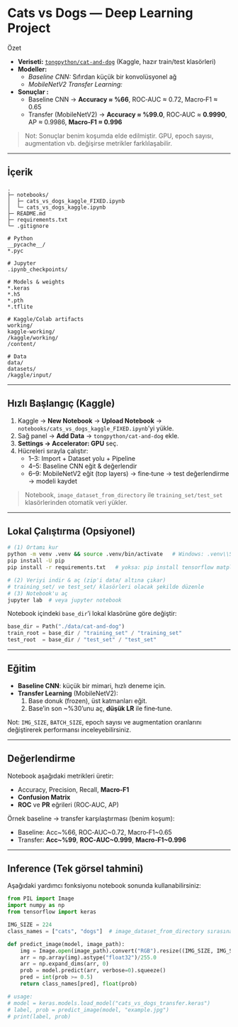 # Cats vs Dogs — Deep Learning Project 



 Özet
- **Veriseti:** [`tongpython/cat-and-dog`](https://www.kaggle.com/datasets/tongpython/cat-and-dog) (Kaggle, hazır train/test klasörleri)
- **Modeller:**
  - *Baseline CNN:* Sıfırdan küçük bir konvolüsyonel ağ
  - *MobileNetV2 Transfer Learning:* 
- **Sonuçlar :**
  - Baseline CNN → **Accuracy ≈ %66**, ROC‑AUC ≈ 0.72, Macro‑F1 ≈ 0.65
  - Transfer (MobileNetV2) → **Accuracy ≈ %99.0**, ROC‑AUC ≈ **0.9990**, AP ≈ 0.9986, **Macro‑F1 ≈ 0.996**

> Not: Sonuçlar benim koşumda elde edilmiştir. GPU, epoch sayısı, augmentation vb. değişirse metrikler farklılaşabilir.

---

##  İçerik
```
.
├─ notebooks/
│  ├─ cats_vs_dogs_kaggle_FIXED.ipynb   
│  └─ cats_vs_dogs_kaggle.ipynb         
├─ README.md
├─ requirements.txt                     
└─ .gitignore
```


```
# Python
__pycache__/
*.pyc

# Jupyter
.ipynb_checkpoints/

# Models & weights
*.keras
*.h5
*.pth
*.tflite

# Kaggle/Colab artifacts
working/
kaggle-working/
/kaggle/working/
/content/

# Data
data/
datasets/
/kaggle/input/
```

---

##  Hızlı Başlangıç (Kaggle)
1. Kaggle → **New Notebook** → **Upload Notebook** → `notebooks/cats_vs_dogs_kaggle_FIXED.ipynb`’yi yükle.
2. Sağ panel → **Add Data** → `tongpython/cat-and-dog` ekle.
3. **Settings → Accelerator: GPU** seç.
4. Hücreleri sırayla çalıştır:  
   - 1–3: Import + Dataset yolu + Pipeline  
   - 4–5: Baseline CNN eğit & değerlendir  
   - 6–9: MobileNetV2 eğit (top layers) → fine‑tune → test değerlendirme → modeli kaydet

> Notebook, `image_dataset_from_directory` ile `training_set/test_set` klasörlerinden otomatik veri yükler.

---

##  Lokal Çalıştırma (Opsiyonel)
```bash
# (1) Ortamı kur
python -m venv .venv && source .venv/bin/activate   # Windows: .venv\\Scripts\\activate
pip install -U pip
pip install -r requirements.txt   # yoksa: pip install tensorflow matplotlib scikit-learn pillow numpy

# (2) Veriyi indir & aç (zip'i data/ altına çıkar)
# training_set/ ve test_set/ klasörleri olacak şekilde düzenle
# (3) Notebook'u aç
jupyter lab  # veya jupyter notebook
```
Notebook içindeki `base_dir`’i lokal klasörüne göre değiştir:
```python
base_dir = Path("./data/cat-and-dog")
train_root = base_dir / "training_set" / "training_set"
test_root  = base_dir / "test_set" / "test_set"
```

---

##  Eğitim
- **Baseline CNN**: küçük bir mimari, hızlı deneme için.
- **Transfer Learning** (MobileNetV2):
  1) Base donuk (frozen), üst katmanları eğit.  
  2) Base’in son ~%30’unu aç, **düşük LR** ile fine‑tune.

Not: `IMG_SIZE`, `BATCH_SIZE`, epoch sayısı ve augmentation oranlarını değiştirerek performansı inceleyebilirsiniz.

---

##  Değerlendirme
Notebook aşağıdaki metrikleri üretir:
- Accuracy, Precision, Recall, **Macro‑F1**
- **Confusion Matrix**
- **ROC** ve **PR** eğrileri (ROC‑AUC, AP)

Örnek baseline → transfer karşılaştırması (benim koşum):
- Baseline: Acc~%66, ROC‑AUC~0.72, Macro‑F1~0.65
- Transfer: **Acc~%99**, **ROC‑AUC~0.999**, **Macro‑F1~0.996**

---

##  Inference (Tek görsel tahmini)
Aşağıdaki yardımcı fonksiyonu notebook sonunda kullanabilirsiniz:
```python
from PIL import Image
import numpy as np
from tensorflow import keras

IMG_SIZE = 224
class_names = ["cats", "dogs"]  # image_dataset_from_directory sırasına göre

def predict_image(model, image_path):
    img = Image.open(image_path).convert("RGB").resize((IMG_SIZE, IMG_SIZE))
    arr = np.array(img).astype("float32")/255.0
    arr = np.expand_dims(arr, 0)
    prob = model.predict(arr, verbose=0).squeeze()
    pred = int(prob >= 0.5)
    return class_names[pred], float(prob)

# usage:
# model = keras.models.load_model("cats_vs_dogs_transfer.keras")
# label, prob = predict_image(model, "example.jpg")
# print(label, prob)
```

